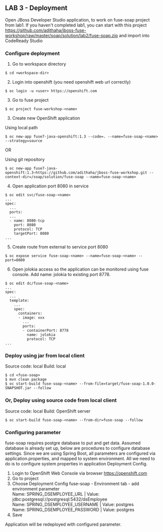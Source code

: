 
## LAB 3 - Deployment

Open JBoss Developer Studio application,  to work on fuse-soap project from lab1. If you haven't completed lab1, you can start with this project https://github.com/adithaha/jboss-fuse-workshop/raw/master/soap/solution/lab2/fuse-soap.zip and import into CodeReady Studio

### Configure deployment

1. Go to workspace directory
```
$ cd <workspace-dir>
```
2. Login into openshift (you need openshift web url correctly)
```
$ oc login -u <user> https://openshift.com
```
3. Go to fuse project
```
$ oc project fuse-workshop-<name>
```
3. Create new OpenShift application

Using local path
```
$ oc new-app fuse7-java-openshift:1.3 --code=. --name=fuse-soap-<name> --strategy=source
```

OR

Using git repository
```
$ oc new-app fuse7-java-openshift:1.3~https://github.com/adithaha/jboss-fuse-workshop.git --context-dir=/soap/solution/fuse-soap --name=fuse-soap-<name>
```

4. Open application port 8080 in service
```
$ oc edit svc/fuse-soap-<name>
...
spec:
  ...
  ports:
  ...
  - name: 8080-tcp
    port: 8080
    protocol: TCP
    targetPort: 8080
...
```
5. Create route from external to service port 8080
```
$ oc expose service fuse-soap-<name> --name=fuse-soap-<name> --port=8080
```

6. Open jolokia access so the application can be monitored using fuse console. Add name: jolokia to existing port 8778.
```
$ oc edit dc/fuse-soap-<name>
...
spec:
  ...
  template:
    ...
    spec:
      containers:
      - image: xxx
        ...
        ports:
        - containerPort: 8778
          name: jolokia
          protocol: TCP
...
```

### Deploy using jar from local client
Source code: local
Build: local
```
$ cd <fuse-soap>
$ mvn clean package
$ oc start-build fuse-soap-<name> --from-file=target/fuse-soap-1.0.0-SNAPSHOT.jar --follow
```

### Or, Deploy using source code from local client 
Source code: local
Build: OpenShift server
```
$ oc start-build fuse-soap-<name> --from-dir=fuse-soap --follow
```

### Configuring parameter
fuse-soap requires postgre database to put and get data. Assumed database is already set up, below are procedures to configure database settings. Since we are using Spring Boot, all parameters are configured via application.properties, and mapped to system environment. All we need to do is to configure system properties in application Deployment Config.

1. Login to OpenShift Web Console via browser https://openshift.com
2. Go to project <project>
3. Choose Deployment Config fuse-soap - Environment tab - add environment parameter  
  Name: SPRING_DSEMPLOYEE_URL | Value: jdbc:postgresql://postgresql:5432/dsEmployee  
  Name: SPRING_DSEMPLOYEE_USERNAME | Value: postgres  
  Name: SPRING_DSEMPLOYEE_PASSWORD | Value: postgres  
4. Save
  
Application will be redeployed with configured parameter.
